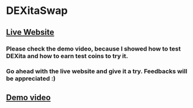 # DEXitaSwap
## [Live Website](https://dexitaswap.vercel.app/)
### Please check the demo video, because I showed how to test DEXita and how to earn test coins to try it.
### Go ahead with the live website and give it a try. Feedbacks will be appreciated :)
## [Demo video](https://drive.google.com/file/d/1hTquvwuXyfzKsKOpWyH9dRJ42KnV7m8M/view?usp=sharing)




